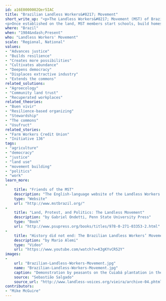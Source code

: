 ```yaml
---
id: a16E0000002Qer5IAC
title: "Brazilian Landless Workers&#8217; Movement"
short_write_up: "<p>The Landless Workers&#8217; Movement (MST) of Brazil is the hemisphere’s largest social movement organization, claiming 1.5 million members. In the thirty years since their founding, the MST has developed a practice of study, action, and reflection. They focus on agrarian reform and force the issue by occupying land they believe should be redistributed by law. </p>
<p>Once established on the land, MST members start schools, build homes, and grow crops. The MST adds value to the produce of members through the packaging and marketing of their goods, including clothing, essential oils and roasted coffee. Though they push the state to act, they maintain autonomy from the state and political parties, all while building their own powers of production, control of land, and freedom from agribusiness. Most recently, they have launched an effort to rewrite the constitution, believing that systemic change is impossible under the current constitution.</p>"
where: "Brazil"
when: "1984&ndash;Present"
who: "Landless Workers' Movement"
scale: "Regional, National"
values:
- "Advances justice"
- "Builds resilience"
- "Creates more possibilities"
- "Cultivates abundance"
- "Deepens democracy"
- "Displaces extractive industry"
- "Extends the commons"
related_solutions:
- "Agroecology"
- "Community land trust"
- "Recuperated workplaces"
related_theories:
- "Buen vivir"
- "Resilience-based organizing"
- "Stewardship"
- "The commons"
- "Usufruct"
related_stories:
- "Farm Workers Credit Union"
- "Initiative 136"
tags:
- "agriculture"
- "democracy"
- "justice"
- "land use"
- "movement building"
- "politics"
- "work"
learn_more:
-
    title: "Friends of the MST"
    description: "The English-language website of the Landless Workers’ Movement"
    type: "Website"
    url: "http://www.mstbrazil.org/"
-
    title: "Land, Protest, and Politics: The Landless Movement"
    description: "by Gabriel Ondetti, Penn State University Press"
    type: "Book"
    url: "http://www.psupress.org/books/titles/978-0-271-03353-2.html"
-
    title: "History did not end: The Brazilian Landless Workers’ Movement"
    description: "by Mario Alemi"
    type: "Video"
    url: "https://www.youtube.com/watch?v=K3gKYvCR52Y"
images:
-
    url: "Brazilian-Landless-Workers-Movement.jpg"
    name: "Brazilian-Landless-Workers-Movement.jpg"
    caption: "Demonstration by peasants on the Cuiabá plantation in the Xingó sertão commemorating a major victory in their struggle for land reform."
    source: "Sebastião Salgado"
    source_url: "http://www.landless-voices.org/vieira/archive-04.phtml?ng=e&sc=3&th=55&se=0"
contributors:
- "Mike McGuire"
---
```

